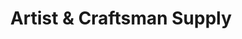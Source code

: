 ---
title: "Artist & Craftsman Supply"
url: /hyattsville/artist-and-craftsman-supply/
shop: craft
---